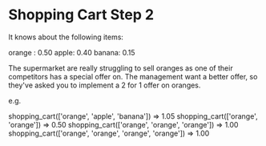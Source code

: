 # Shopping Cart Step 2 #

It knows about the following items:

orange : 0.50
apple: 0.40
banana: 0.15


The supermarket are really struggling to sell oranges as one of their competitors has a special offer on. The
management want a better offer, so they've asked you to implement a 2 for 1 offer on oranges.

e.g.

shopping_cart(['orange', 'apple', 'banana']) => 1.05
shopping_cart(['orange', 'orange']) => 0.50
shopping_cart(['orange', 'orange', 'orange']) => 1.00
shopping_cart(['orange', 'orange', 'orange', 'orange']) => 1.00

